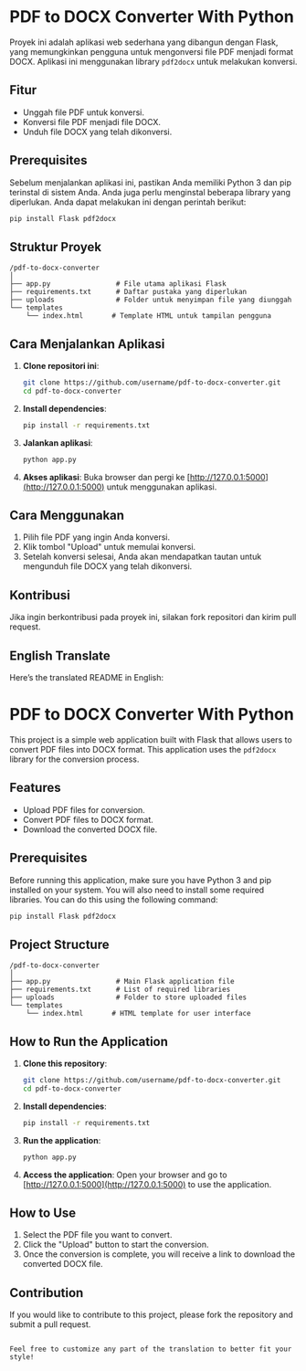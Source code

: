 # PDF to DOCX Converter With Python

Proyek ini adalah aplikasi web sederhana yang dibangun dengan Flask, yang memungkinkan pengguna untuk mengonversi file PDF menjadi format DOCX. Aplikasi ini menggunakan library `pdf2docx` untuk melakukan konversi.

## Fitur

- Unggah file PDF untuk konversi.
- Konversi file PDF menjadi file DOCX.
- Unduh file DOCX yang telah dikonversi.

## Prerequisites

Sebelum menjalankan aplikasi ini, pastikan Anda memiliki Python 3 dan pip terinstal di sistem Anda. Anda juga perlu menginstal beberapa library yang diperlukan. Anda dapat melakukan ini dengan perintah berikut:

```bash
pip install Flask pdf2docx
```

## Struktur Proyek

```
/pdf-to-docx-converter
│
├── app.py                # File utama aplikasi Flask
├── requirements.txt      # Daftar pustaka yang diperlukan
├── uploads               # Folder untuk menyimpan file yang diunggah
└── templates
    └── index.html       # Template HTML untuk tampilan pengguna
```

## Cara Menjalankan Aplikasi

1. **Clone repositori ini**:
   ```bash
   git clone https://github.com/username/pdf-to-docx-converter.git
   cd pdf-to-docx-converter
   ```

2. **Install dependencies**:
   ```bash
   pip install -r requirements.txt
   ```

3. **Jalankan aplikasi**:
   ```bash
   python app.py
   ```

4. **Akses aplikasi**:
   Buka browser dan pergi ke [http://127.0.0.1:5000](http://127.0.0.1:5000) untuk menggunakan aplikasi.

## Cara Menggunakan

1. Pilih file PDF yang ingin Anda konversi.
2. Klik tombol "Upload" untuk memulai konversi.
3. Setelah konversi selesai, Anda akan mendapatkan tautan untuk mengunduh file DOCX yang telah dikonversi.

## Kontribusi
Jika ingin berkontribusi pada proyek ini, silakan fork repositori dan kirim pull request.

## English Translate 
Here’s the translated README in English:

# PDF to DOCX Converter With Python

This project is a simple web application built with Flask that allows users to convert PDF files into DOCX format. This application uses the `pdf2docx` library for the conversion process.

## Features

- Upload PDF files for conversion.
- Convert PDF files to DOCX format.
- Download the converted DOCX file.

## Prerequisites

Before running this application, make sure you have Python 3 and pip installed on your system. You will also need to install some required libraries. You can do this using the following command:

```bash
pip install Flask pdf2docx
```

## Project Structure

```
/pdf-to-docx-converter
│
├── app.py                # Main Flask application file
├── requirements.txt      # List of required libraries
├── uploads               # Folder to store uploaded files
└── templates
    └── index.html       # HTML template for user interface
```

## How to Run the Application

1. **Clone this repository**:
   ```bash
   git clone https://github.com/username/pdf-to-docx-converter.git
   cd pdf-to-docx-converter
   ```

2. **Install dependencies**:
   ```bash
   pip install -r requirements.txt
   ```

3. **Run the application**:
   ```bash
   python app.py
   ```

4. **Access the application**:
   Open your browser and go to [http://127.0.0.1:5000](http://127.0.0.1:5000) to use the application.

## How to Use

1. Select the PDF file you want to convert.
2. Click the "Upload" button to start the conversion.
3. Once the conversion is complete, you will receive a link to download the converted DOCX file.

## Contribution

If you would like to contribute to this project, please fork the repository and submit a pull request.
```

Feel free to customize any part of the translation to better fit your style!
